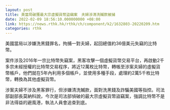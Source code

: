 ```yaml
---
layout: post
title: 美當局破獲最大宗虛擬貨幣盜竊案　夫婦涉清洗贓款被捕
date: 2022-02-09 18:56:10.000000000 +08:00
link: https://news.rthk.hk/rthk/ch/component/k2/1632803-20220209.htm
categories: rthk
---
```


美國當局以涉嫌洗黑錢罪名，拘捕一對夫婦，起回總值約36億美元失竊的比特幣。

案件涉及2016年一宗比特幣失竊案，黑客攻擊一個虛擬貨幣交易平台，再啟動2千多宗未經授權的比特幣交易程序，將近12萬枚比特幣，轉帳至涉案夫婦的虛擬貨幣帳戶，他們就在5年內利用多個帳戶，並使用多種手段，處理約2萬5千枚比特幣，轉換為其他虛擬貨幣。

涉案夫婦不涉及黑客罪行，但涉嫌清洗贓款，面對洗黑錢及詐騙美國等指控。司法部副部長莫納科說，今次是司法部偵破的最大宗虛擬貨幣盜竊案，強調比特幣不是非法得益的避風港，執法人員會追查到底。
